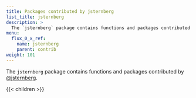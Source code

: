 ```yaml
---
title: Packages contributed by jsternberg
list_title: jsternberg
description: >
  The `jsternberg` package contains functions and packages contributed by [@jsternberg](https://github.com/jsternberg).
menu:
  flux_0_x_ref:
    name: jsternberg
    parent: contrib
weight: 101
---
```


The `jsternberg` package contains functions and packages contributed by [@jsternberg](https://github.com/jsternberg).

{{< children >}}